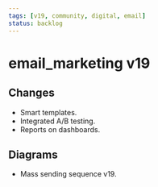 ```yaml
---
tags: [v19, community, digital, email]
status: backlog
---
```

# email_marketing v19

## Changes
- Smart templates.
- Integrated A/B testing.
- Reports on dashboards.

## Diagrams
- Mass sending sequence v19.




